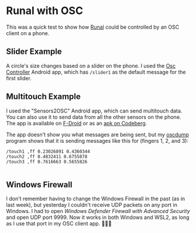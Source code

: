 # Runal with OSC

This was a quick test to show how [Runal](https://empr.cl/runal/) 
could be controlled by an OSC client on a phone. 

## Slider Example

A circle's size changes based on a slider on the phone.
I used the [Osc Controller](https://play.google.com/store/apps/details?id=com.ffsmultimedia.osccontroller&hl=en-US)
Android app, which has `/slider1` as the default message for the first slider.

## Multitouch Example

I used the "Sensors2OSC" Android app, which can send multitouch
data. You can also use it to send data from all the other sensors
on the phone. The app is available on [F-Droid](https://f-droid.org/packages/org.sensors2.osc/)
or as an [apk on Codeberg](https://codeberg.org/Residuum/Sensors2OSC/releases).

The app doesn't show you what messages are being sent, but my [oscdump](https://github.com/rahji/oscdump)
program shows that it is sending messages like this for (fingers 1, 2, and 3):

```osc
/touch1 ,ff 0.23026891 0.4360344
/touch2 ,ff 0.4832411 0.6755878
/touch3 ,ff 0.7616663 0.5655826
  
```

## Windows Firewall

I don't remember having to change the Windows Firewall in the past (as in last week), but
yesterday I couldn't receive UDP packets on any port in Windows. I had
to open *Windows Defender Firewall with Advanced Security* and open UDP
port 9999. Now it works in both Windows and WSL2, as long as I use that port in my
OSC client app. 🤷🏽‍♂️

